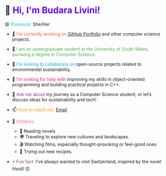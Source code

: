 # 👋 <span style="color: #6200ea;">Hi, I'm Budara Livini!</span>
😄 <span style="color: #00bcd4;">Pronouns:</span> She/Her

- 🔭 <span style="color: #ff5722;">I’m currently working on</span> [GitHub Portfolio](https://github.com/BudaraLivini) and other computer science projects.</span>
- 🌱 <span style="color: #4caf50;">I am an undergraduate student at the University of South Wales, pursuing a degree in Computer Science.
- 👯 <span style="color: #03a9f4;">I’m looking to collaborate on</span> open-source projects related to environmental sustainability.
- 🤔 <span style="color: #e91e63;">I’m looking for help with</span> improving my skills in object-oriented programming and building practical projects in C++.
- 💬 <span style="color: #9c27b0;">Ask me about</span> my journey as a Computer Science student, or let’s discuss ideas for sustainability and tech!
- 📫 <span style="color: #ff9800;">How to reach me:</span> [Email](mailto:budaraperera103@gmail.com)

- 🎨 <span style="color: #ff69b4;">Hobbies:</span> 
  - 📖 Reading novels
  - 🌍 Traveling to explore new cultures and landscapes.
  - 🎬 Watching films, especially thought-provoking or feel-good ones
  - 🍳 Trying out new recipes.
- ⚡ <span style="color: #795548;">Fun fact:</span> I’ve always wanted to visit Switzerland, inspired by the novel *Heidi*! 😊

